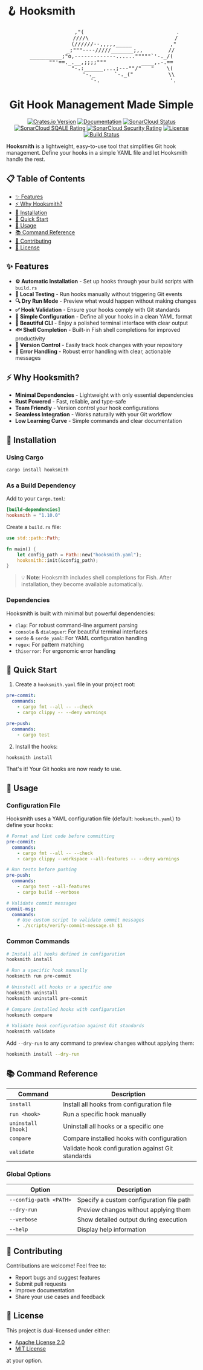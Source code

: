 # 🪝 Hooksmith

<pre align="center">
                ,"(                             .
               ////\                           /
              (//////--,,,,,_____            ,"
            _;"""----/////_______;,,        //
__________;"o,-------------......"""""`'-._/(
      ""'==._.__,;;;;"""           ____,.-.==
             "-.:______,...;---""/"   "    \(
                 '-._      `-._("           \\
                     '-._                     '._
</pre>

<h1 align="center">Git Hook Management Made Simple</h1>

<p align="center">
  <a href="https://crates.io/crates/hooksmith"><img src="https://img.shields.io/crates/v/hooksmith.svg" alt="Crates.io Version"></a>
  <a href="https://docs.rs/hooksmith"><img src="https://img.shields.io/docsrs/hooksmith/latest" alt="Documentation"></a>
  <a href="https://sonarcloud.io/summary/new_code?id=TomPlanche_hooksmith"><img src="https://sonarcloud.io/api/project_badges/measure?project=TomPlanche_hooksmith&metric=alert_status" alt="SonarCloud Status"></a>
  <a href="https://sonarcloud.io/summary/new_code?id=TomPlanche_hooksmith"><img src="https://sonarcloud.io/api/project_badges/measure?project=TomPlanche_hooksmith&metric=sqale_rating" alt="SonarCloud SQALE Rating"></a>
  <a href="https://sonarcloud.io/summary/new_code?id=TomPlanche_hooksmith"><img src="https://sonarcloud.io/api/project_badges/measure?project=TomPlanche_hooksmith&metric=security_rating" alt="SonarCloud Security Rating"></a>
  <a href="https://github.com/TomPlanche/hooksmith/blob/main/LICENSE"><img src="https://img.shields.io/crates/l/hooksmith" alt="License"></a>
  <a href="https://github.com/TomPlanche/hooksmith/actions/workflows/rust.yaml"><img src="https://github.com/TomPlanche/hooksmith/actions/workflows/rust.yaml/badge.svg" alt="Build Status"></a>
</p>

**Hooksmith** is a lightweight, easy-to-use tool that simplifies Git hook management. Define your hooks in a simple YAML file and let Hooksmith handle the rest.

## 📋 Table of Contents

- [✨ Features](#-features)
- [⚡ Why Hooksmith?](#-why-hooksmith)
- [🔧 Installation](#-installation)
- [🚀 Quick Start](#-quick-start)
- [📖 Usage](#-usage)
- [📚 Command Reference](#-command-reference)
- [🤝 Contributing](#-contributing)
- [📄 License](#-license)

## ✨ Features

- **⚙️ Automatic Installation** - Set up hooks through your build scripts with `build.rs`
- **🧪 Local Testing** - Run hooks manually without triggering Git events
- **🔍 Dry Run Mode** - Preview what would happen without making changes
- **✅ Hook Validation** - Ensure your hooks comply with Git standards
- **📝 Simple Configuration** - Define all your hooks in a clean YAML format
- **🎨 Beautiful CLI** - Enjoy a polished terminal interface with clear output
- **🐟 Shell Completion** - Built-in Fish shell completions for improved productivity
- **🔄 Version Control** - Easily track hook changes with your repository
- **🚦 Error Handling** - Robust error handling with clear, actionable messages

## ⚡ Why Hooksmith?

- **Minimal Dependencies** - Lightweight with only essential dependencies
- **Rust Powered** - Fast, reliable, and type-safe
- **Team Friendly** - Version control your hook configurations
- **Seamless Integration** - Works naturally with your Git workflow
- **Low Learning Curve** - Simple commands and clear documentation

## 🔧 Installation

### Using Cargo

```bash
cargo install hooksmith
```

### As a Build Dependency

Add to your `Cargo.toml`:

```toml
[build-dependencies]
hooksmith = "1.10.0"
```

Create a `build.rs` file:

```rust
use std::path::Path;

fn main() {
    let config_path = Path::new("hooksmith.yaml");
    hooksmith::init(&config_path);
}
```

> 💡 **Note**: Hooksmith includes shell completions for Fish. After installation, they become available automatically.

### Dependencies

Hooksmith is built with minimal but powerful dependencies:
- `clap`: For robust command-line argument parsing
- `console` & `dialoguer`: For beautiful terminal interfaces
- `serde` & `serde_yaml`: For YAML configuration handling
- `regex`: For pattern matching
- `thiserror`: For ergonomic error handling

## 🚀 Quick Start

1. Create a `hooksmith.yaml` file in your project root:

```yaml
pre-commit:
  commands:
    - cargo fmt --all -- --check
    - cargo clippy -- --deny warnings

pre-push:
  commands:
    - cargo test
```

2. Install the hooks:

```bash
hooksmith install
```

That's it! Your Git hooks are now ready to use.

## 📖 Usage

### Configuration File

Hooksmith uses a YAML configuration file (default: `hooksmith.yaml`) to define your hooks:

```yaml
# Format and lint code before committing
pre-commit:
  commands:
    - cargo fmt --all -- --check
    - cargo clippy --workspace --all-features -- --deny warnings

# Run tests before pushing
pre-push:
  commands:
    - cargo test --all-features
    - cargo build --verbose

# Validate commit messages
commit-msg:
  commands:
    # Use custom script to validate commit messages
    - ./scripts/verify-commit-message.sh $1
```

### Common Commands

```bash
# Install all hooks defined in configuration
hooksmith install

# Run a specific hook manually
hooksmith run pre-commit

# Uninstall all hooks or a specific one
hooksmith uninstall
hooksmith uninstall pre-commit

# Compare installed hooks with configuration
hooksmith compare

# Validate hook configuration against Git standards
hooksmith validate
```

Add `--dry-run` to any command to preview changes without applying them:

```bash
hooksmith install --dry-run
```

## 📚 Command Reference

| Command | Description |
|---------|-------------|
| `install` | Install all hooks from configuration file |
| `run <hook>` | Run a specific hook manually |
| `uninstall [hook]` | Uninstall all hooks or a specific one |
| `compare` | Compare installed hooks with configuration |
| `validate` | Validate hook configuration against Git standards |

### Global Options

| Option | Description |
|--------|-------------|
| `--config-path <PATH>` | Specify a custom configuration file path |
| `--dry-run` | Preview changes without applying them |
| `--verbose` | Show detailed output during execution |
| `--help` | Display help information |

## 🤝 Contributing

Contributions are welcome! Feel free to:

- Report bugs and suggest features
- Submit pull requests
- Improve documentation
- Share your use cases and feedback

## 📄 License

This project is dual-licensed under either:

- [Apache License 2.0](LICENSE-APACHE)
- [MIT License](LICENSE-MIT)

at your option.
